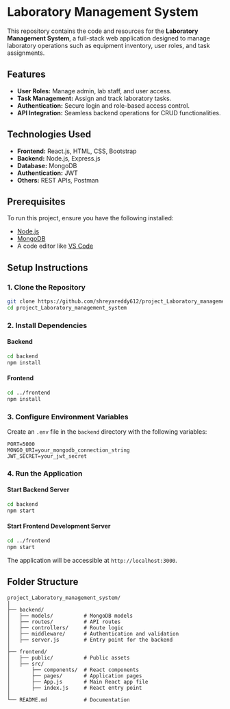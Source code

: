 # Laboratory Management System  

This repository contains the code and resources for the **Laboratory Management System**, a full-stack web application designed to manage laboratory operations such as equipment inventory, user roles, and task assignments.  

## Features  
- **User Roles:** Manage admin, lab staff, and user access.  
- **Task Management:** Assign and track laboratory tasks.  
- **Authentication:** Secure login and role-based access control.  
- **API Integration:** Seamless backend operations for CRUD functionalities.  

## Technologies Used  
- **Frontend:** React.js, HTML, CSS, Bootstrap  
- **Backend:** Node.js, Express.js  
- **Database:** MongoDB  
- **Authentication:** JWT  
- **Others:** REST APIs, Postman  

## Prerequisites  
To run this project, ensure you have the following installed:  
- [Node.js](https://nodejs.org/)  
- [MongoDB](https://www.mongodb.com/)  
- A code editor like [VS Code](https://code.visualstudio.com/)  

## Setup Instructions  

### 1. Clone the Repository  
```bash  
git clone https://github.com/shreyareddy612/project_Laboratory_management_system.git  
cd project_Laboratory_management_system  
```  

### 2. Install Dependencies  
#### Backend  
```bash  
cd backend  
npm install  
```  
#### Frontend  
```bash  
cd ../frontend  
npm install  
```  

### 3. Configure Environment Variables  
Create an `.env` file in the `backend` directory with the following variables:  
```plaintext  
PORT=5000  
MONGO_URI=your_mongodb_connection_string  
JWT_SECRET=your_jwt_secret  
```  

### 4. Run the Application  
#### Start Backend Server  
```bash  
cd backend  
npm start  
```  
#### Start Frontend Development Server  
```bash  
cd ../frontend  
npm start  
```  

The application will be accessible at `http://localhost:3000`.  

## Folder Structure  
```plaintext  
project_Laboratory_management_system/  
│  
├── backend/  
│   ├── models/          # MongoDB models  
│   ├── routes/          # API routes  
│   ├── controllers/     # Route logic  
│   ├── middleware/      # Authentication and validation  
│   ├── server.js        # Entry point for the backend  
│  
├── frontend/  
│   ├── public/          # Public assets  
│   ├── src/  
│       ├── components/  # React components  
│       ├── pages/       # Application pages  
│       ├── App.js       # Main React app file  
│       ├── index.js     # React entry point  
│  
└── README.md            # Documentation  
```  


